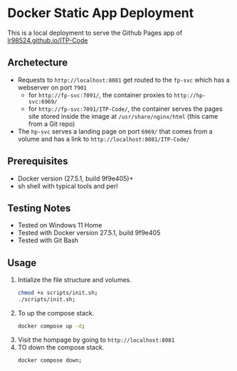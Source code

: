 # Docker Static App Deployment
This is a local deployment to serve the Github Pages app of [lr98524.github.io/ITP-Code](https://lr98524.github.io/ITP-Code)

## Archetecture

- Requests to `http://localhost:8081` get routed to the `fp-svc` which has a webserver on port `7901` 
    - for `http://fp-svc:7091/`, the container proxies to `http://hp-svc:6969/`
    - for `http://fp-svc:7091/ITP-Code/`, the container serves the pages site stored inside the image at `/usr/share/nginx/html` (this came from a Git repo)
- The `hp-svc` serves a landing page on port `6969/` that comes from a volume and has a link to `http://localhost:8081/ITP-Code/`


## Prerequisites
- Docker version (27.5.1, build 9f9e405)+
- sh shell with typical tools and perl
## Testing Notes
- Tested on Windows 11 Home
- Tested with Docker version 27.5.1, build 9f9e405
- Tested with Git Bash

## Usage 
1. Intialize the file structure and volumes.
    ```bash
    chmod +x scripts/init.sh;
    ./scripts/init.sh;
    ```
2. To up the compose stack.
    ```bash
   docker compose up -d;
    ```
3. Visit the hompage by going to `http://localhost:8081` 
4. TO down the compose stack.
    ```bash
    docker compose down;
    ```